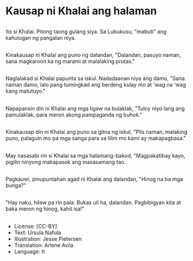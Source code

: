# Kausap ni Khalai ang halaman

##
Ito si Khalai. Pitong taong gulang siya. Sa Lubukusu, "mabuti" ang kahulugan ng pangalan niya.

##
Kinakausap ni Khalai ang puno ng dalandan, "Dalandan, pasuyo naman, sana magkaroon ka ng marami at malalaking prutas."

##
Naglalakad si Khalai papunta sa iskul. Nadadaanan niya ang damo, "Sana naman damo, lalo pang tumingkad ang berdeng kulay mo at 'wag na 'wag kang matutuyo."

##
Napapansin din ni Khalai ang mga ligaw na bulaklak, "Tuloy niyo lang ang pamulaklak, para meron akong pampaganda ng buhok."

##
Kinakausap din ni Khalai ang puno sa gitna ng iskul, "Plis naman, malaking puno, palaguin mo pa mga sanga para sa lilim mo kami ay makapagbasa."

##
May nasasabi rin si Khalai sa mga halamang-bakod, "Magpakatibay kayo, pigilin ninyong makapasok ang masasamang tao.

##
Pagkauwi, pinupuntahan agad ni Khalai ang dalandan, "Hinog na ba mga bunga?"

##
"Hay naku, hilaw pa rin pala. Bukas uli ha, dalandan. Pagbibigyan kita at baka meron ng hinog, kahit isa!"

##
* License: [CC-BY]
* Text: Ursula Nafula
* Illustration: Jesse Pietersen
* Translation: Arlene Avila
* Language: tl
